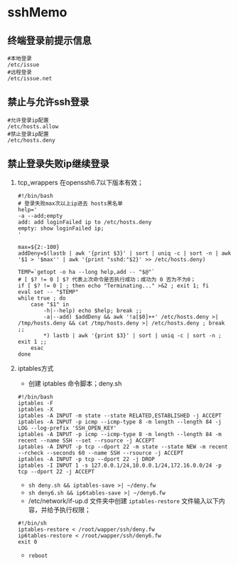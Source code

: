 # sshMemo

## 终端登录前提示信息

```
#本地登录
/etc/issue
#远程登录
/etc/issue.net
```

## 禁止与允许ssh登录

```
#允许登录ip配置
/etc/hosts.allow
#禁止登录ip配置
/etc/hosts.deny
```

## 禁止登录失败ip继续登录

1. tcp_wrappers 在openssh6.7以下版本有效；

   ```shell
   #!/bin/bash
   # 登录失败max次以上ip进去 hosts黑名单
   help='
   -a --add;empty
   add: add loginFailed ip to /etc/hosts.deny
   empty: show loginFailed ip;
   '
   
   max=${2:-100}
   addDeny=$(lastb | awk '{print $3}' | sort | uniq -c | sort -n | awk '$1 > '$max'' | awk '{print "sshd:"$2}' >> /etc/hosts.deny)
   
   TEMP=`getopt -o ha --long help,add -- "$@"`
   # [ $? != 0 ] $? 代表上次命令是否执行成功；成功为 0 否为不为0；
   if [ $? != 0 ] ; then echo "Terminating..." >&2 ; exit 1; fi
   eval set -- "$TEMP"
   while true ; do
       case "$1" in
           -h|--help) echo $help; break ;;
           -a|--add) $addDeny && awk '!a[$0]++' /etc/hosts.deny >| /tmp/hosts.deny && cat /tmp/hosts.deny >| /etc/hosts.deny ; break ;;
           *) lastb | awk '{print $3}' | sort | uniq -c | sort -n ; exit 1 ;;
       esac
   done
   ```

2. iptables方式

   - 创建 iptables 命令脚本；deny.sh

   ```shell
   #!/bin/bash
   iptables -F
   iptables -X
   iptables -A INPUT -m state --state RELATED,ESTABLISHED -j ACCEPT
   iptables -A INPUT -p icmp --icmp-type 8 -m length --length 84 -j LOG --log-prefix 'SSH_OPEN_KEY'
   iptables -A INPUT -p icmp --icmp-type 8 -m length --length 84 -m recent --name SSH --set --rsource -j ACCEPT
   iptables -A INPUT -p tcp --dport 22 -m state --state NEW -m recent --rcheck --seconds 60 --name SSH --rsource -j ACCEPT
   iptables -A INPUT -p tcp --dport 22 -j DROP
   iptables -I INPUT 1 -s 127.0.0.1/24,10.0.0.1/24,172.16.0.0/24 -p tcp --dport 22 -j ACCEPT
   ```

   - `sh deny.sh && iptables-save >| ~/deny.fw`
   - `sh deny6.sh && ip6tables-save >| ~/deny6.fw`
   - /etc/network/if-up.d 文件夹中创建 `iptables-restore` 文件输入以下内容，并给予执行权限；

   ```shell
   #!/bin/sh
   iptables-restore < /root/wapper/ssh/deny.fw
   ip6tables-restore < /root/wapper/ssh/deny6.fw
   exit 0
   ```
   
   - `reboot` 


